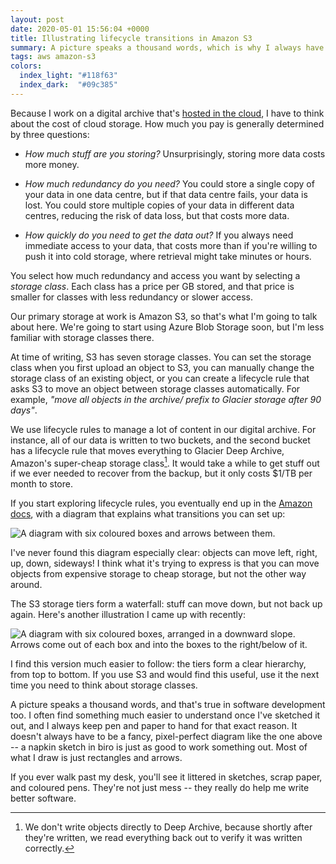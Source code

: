 ```yaml
---
layout: post
date: 2020-05-01 15:56:04 +0000
title: Illustrating lifecycle transitions in Amazon S3
summary: A picture speaks a thousand words, which is why I always have pen and paper to hand.
tags: aws amazon-s3
colors:
  index_light: "#118f63"
  index_dark:  "#09c385"
---
```


Because I work on a digital archive that's [hosted in the cloud][stacks], I have to think about the cost of cloud storage.
How much you pay is generally determined by three questions:

-   *How much stuff are you storing?*
    Unsurprisingly, storing more data costs more money.

-   *How much redundancy do you need?*
    You could store a single copy of your data in one data centre, but if that data centre fails, your data is lost.
    You could store multiple copies of your data in different data centres, reducing the risk of data loss, but that costs more data.

-   *How quickly do you need to get the data out?*
    If you always need immediate access to your data, that costs more than if you're willing to push it into cold storage, where retrieval might take minutes or hours.

[stacks]: https://stacks.wellcomecollection.org/building-wellcome-collections-new-archival-storage-service-3f68ff21927e

You select how much redundancy and access you want by selecting a *storage class*.
Each class has a price per GB stored, and that price is smaller for classes with less redundancy or slower access.

Our primary storage at work is Amazon S3, so that's what I'm going to talk about here.
We're going to start using Azure Blob Storage soon, but I'm less familiar with storage classes there.

At time of writing, S3 has seven storage classes.
You can set the storage class when you first upload an object to S3, you can manually change the storage class of an existing object, or you can create a lifecycle rule that asks S3 to move an object between storage classes automatically.
For example, *"move all objects in the archive/ prefix to Glacier storage after 90 days"*.

We use lifecycle rules to manage a lot of content in our digital archive.
For instance, all of our data is written to two buckets, and the second bucket has a lifecycle rule that moves everything to Glacier Deep Archive, Amazon's super-cheap storage class[^1].
It would take a while to get stuff out if we ever needed to recover from the backup, but it only costs $1/TB per month to store.

  [^1]: We don't write objects directly to Deep Archive, because shortly after they're written, we read everything back out to verify it was written correctly.

If you start exploring lifecycle rules, you eventually end up in the [Amazon docs](https://docs.aws.amazon.com/AmazonS3/latest/dev/lifecycle-transition-general-considerations.html), with a diagram that explains what transitions you can set up:

<img src="/images/2020/s3_waterfall.png" alt="A diagram with six coloured boxes and arrows between them.">

I've never found this diagram especially clear: objects can move left, right, up, down, sideways!
I think what it's trying to express is that you can move objects from expensive storage to cheap storage, but not the other way around.

The S3 storage tiers form a waterfall: stuff can move down, but not back up again.
Here's another illustration I came up with recently:

<img src="/images/2020/s3_transitions.png" alt="A diagram with six coloured boxes, arranged in a downward slope. Arrows come out of each box and into the boxes to the right/below of it.">

I find this version much easier to follow: the tiers form a clear hierarchy, from top to bottom.
If you use S3 and would find this useful, use it the next time you need to think about storage classes.

A picture speaks a thousand words, and that's true in software development too.
I often find something much easier to understand once I've sketched it out, and I always keep pen and paper to hand for that exact reason.
It doesn't always have to be a fancy, pixel-perfect diagram like the one above -- a napkin sketch in biro is just as good to work something out.
Most of what I draw is just rectangles and arrows.

If you ever walk past my desk, you'll see it littered in sketches, scrap paper, and coloured pens.
They're not just mess -- they really do help me write better software.
